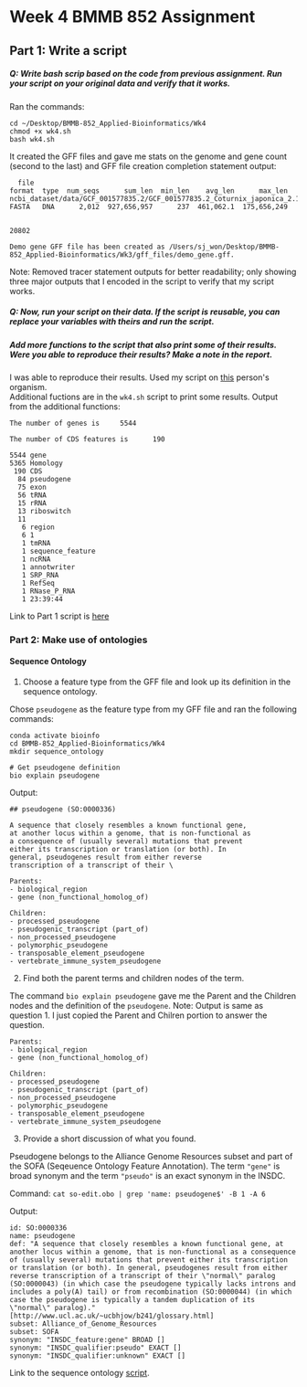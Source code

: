 # Week 4 BMMB 852 Assignment

## Part 1: Write a script

##### Q: Write bash scrip based on the code from previous assignment. Run your script on your original data and verify that it works.

 Ran the commands:
  ```
  cd ~/Desktop/BMMB-852_Applied-Bioinformatics/Wk4
  chmod +x wk4.sh
  bash wk4.sh
  ```

 It created the GFF files and gave me stats on the genome and gene count (second to the last) and GFF file creation completion statement output:

```
  file                                                                                 format  type  num_seqs      sum_len  min_len    avg_len      max_len
ncbi_dataset/data/GCF_001577835.2/GCF_001577835.2_Coturnix_japonica_2.1_genomic.fna  FASTA   DNA      2,012  927,656,957      237  461,062.1  175,656,249


20802

Demo gene GFF file has been created as /Users/sj_won/Desktop/BMMB-852_Applied-Bioinformatics/Wk3/gff_files/demo_gene.gff.
```
Note: Removed tracer statement outputs for better readability; only showing three major outputs that I encoded in the script to verify that my script works.

##### Q: Now, run your script on their data. If the script is reusable, you can replace your variables with theirs and run the script.
##### Add more functions to the script that also print some of their results. Were you able to reproduce their results? Make a note in the report.

I was able to reproduce their results. Used my script on [this](https://github.com/nakinscherf/BMMB852/blob/main/week3/Kinscherf_wk3.md) person's organism.  
Additional fuctions are in the `wk4.sh` script to print some results. Output from the additional functions:
```
The number of genes is     5544

The number of CDS features is      190

5544 gene
5365 Homology
 190 CDS
  84 pseudogene
  75 exon
  56 tRNA
  15 rRNA
  13 riboswitch
  11 
   6 region
   6 1
   1 tmRNA
   1 sequence_feature
   1 ncRNA
   1 annotwriter
   1 SRP_RNA
   1 RefSeq
   1 RNase_P_RNA
   1 23:39:44

```
Link to Part 1 script is [here]()

### Part 2: Make use of ontologies

#### Sequence Ontology
1. Choose a feature type from the GFF file and look up its definition in the sequence ontology.

Chose `pseudogene` as the feature type from my GFF file and ran the following commands:

```
conda activate bioinfo
cd BMMB-852_Applied-Bioinformatics/Wk4
mkdir sequence_ontology

# Get pseudogene definition
bio explain pseudogene
```

Output:
```
## pseudogene (SO:0000336)

A sequence that closely resembles a known functional gene,
at another locus within a genome, that is non-functional as
a consequence of (usually several) mutations that prevent
either its transcription or translation (or both). In
general, pseudogenes result from either reverse
transcription of a transcript of their \

Parents:
- biological_region 
- gene (non_functional_homolog_of)

Children:
- processed_pseudogene 
- pseudogenic_transcript (part_of)
- non_processed_pseudogene 
- polymorphic_pseudogene 
- transposable_element_pseudogene 
- vertebrate_immune_system_pseudogene 
```

2. Find both the parent terms and children nodes of the term.

The command  `bio explain pseudogene` gave me the Parent and the Children nodes and the definition of the `pseudogene`. Note: Output is same as question 1. I just copied the Parent and Chilren portion to answer the question.

```
Parents:
- biological_region 
- gene (non_functional_homolog_of)

Children:
- processed_pseudogene 
- pseudogenic_transcript (part_of)
- non_processed_pseudogene 
- polymorphic_pseudogene 
- transposable_element_pseudogene 
- vertebrate_immune_system_pseudogene 
```

3. Provide a short discussion of what you found.

Pseudogene belongs to the Alliance Genome Resources subset and part of the SOFA (Seqeuence Ontology Feature Annotation). The term `"gene"` is broad synonym and the term `"pseudo"` is an exact synonym in the INSDC. 

Command:
`cat so-edit.obo | grep 'name: pseudogene$' -B 1 -A 6`

Output:
```
id: SO:0000336
name: pseudogene
def: "A sequence that closely resembles a known functional gene, at another locus within a genome, that is non-functional as a consequence of (usually several) mutations that prevent either its transcription or translation (or both). In general, pseudogenes result from either reverse transcription of a transcript of their \"normal\" paralog (SO:0000043) (in which case the pseudogene typically lacks introns and includes a poly(A) tail) or from recombination (SO:0000044) (in which case the pseudogene is typically a tandem duplication of its \"normal\" paralog)." [http://www.ucl.ac.uk/~ucbhjow/b241/glossary.html]
subset: Alliance_of_Genome_Resources
subset: SOFA
synonym: "INSDC_feature:gene" BROAD []
synonym: "INSDC_qualifier:pseudo" EXACT []
synonym: "INSDC_qualifier:unknown" EXACT []
```
Link to the sequence ontology [script]().